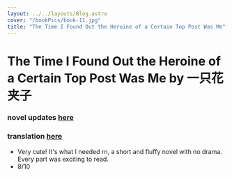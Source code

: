 ```yaml
---
layout: ../../layouts/Blog.astro
cover: "/bookPics/book-11.jpg"
title: "The Time I Found Out the Heroine of a Certain Top Post Was Me"
---
```


# The Time I Found Out the Heroine of a Certain Top Post Was Me by 一只花夹子
### novel updates **[here](https://www.novelupdates.com/series/the-time-i-found-out-the-heroine-of-a-certain-top-post-was-me/)**
### translation **[here](https://twilightpavilion285071788.wordpress.com/short-stories-oneshots/the-time-i-found-out-the-heroine-of-a-certain-top-post-was-me/)**
- Very cute! It's what I needed rn, a short and fluffy novel with no drama. Every part was exciting to read.
- 8/10
